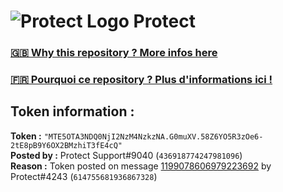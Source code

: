 # ![Protect Logo](https://i.imgur.com/5ovpCPg.png) Protect

### [🇬🇧 Why this repository ? More infos here](https://github.com/protect-github-bot/token-reset/blob/main/README.md)

### [🇫🇷 Pourquoi ce repository ? Plus d'informations ici !](https://github.com/protect-github-bot/token-reset/blob/main/FR_README.md)

## Token information :
**Token :** `"MTE5OTA3NDQ0NjI2NzM4NzkzNA.G0muXV.58Z6YO5R3zOe6-2tE8pB9Y6OX2BMzhiT3fE4cQ"`\
**Posted by :** Protect Support#9040 (`436918774247981096`)\
**Reason :** Token posted on message [1199078606979223692](https://discord.com/channels/835179952500113459/881108454226399292/1199078606979223692) by Protect#4243 (`614755681936867328`)